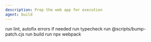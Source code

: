 ```yaml
---
description: Prep the web app for execution
agent: build
---
```


run lint, autofix errors if needed
run typecheck
run @scripts/bump-patch.cjs
run build
run npx webpack
